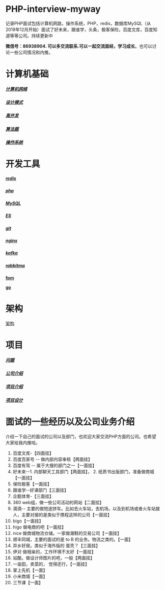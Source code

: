 # PHP-interview-myway
记录PHP面试包括计算机网路，操作系统，PHP，redis，数据库MySQL（从2019年12月开始）面试了好未来，跟谁学，头条，极客保险，百度文库，百度知道等等公司。持续更新中

**微信号：86938904. 可以多交流联系.可以一起交流面经，学习成长**。也可以讨论一些公司情况和内推。



# 计算机基础

##### [计算机网络](计算机网络.md)
##### [设计模式](设计模式.md)
##### [高并发](高并发.md)
##### [算法题](算法题.md)
##### [操作系统]()


# 开发工具

##### [redis](redis.md)
##### [php](php.md)
##### [MySQL](mysql.md)
##### [ES](es.md)
##### [git](git.md)
##### [nginx](nginx.md)
##### [kafka](kafka.md)
##### **[rabbitmq](rabbitmq.md)**

**[fpm](fpm.md)**

**[go](go.md)**



# 架构

[架构](架构.md)



# 项目

##### [问题](问题.md)
##### [公司介绍](公司介绍.md)
##### [项目介绍](项目介绍.md)
##### [项目设计](项目设计.md)



# 面试的一些经历以及公司业务介绍

介绍一下自己的面试的公司以及部门，也欢迎大家交流PHP方面的公司。也希望大家给我内推哈。

1. 百度文库-【四面挂】
2. 百度百家号  -- 做内部内容审核【两面挂】
3. 百度有驾 -- 属于大搜的部门之一【一面挂】
4. 好未来--1. 内部聊天工具部门【两面挂】， 2. 纸质书出版部门，准备做商城【一面挂】
5. 保险极客【一面挂】
6. 跟谁学--好课部门【三面挂】
7. 企鹅体育-【三面挂】
8. 360  web组，做一些公司活动的网站【二面挂】
9. 滴滴-- 主要的做短途拼车。比如去火车站，去机场。以及到机场或者火车站接人，主要对接的是类似于携程这样的公司【一面挂】
10. bigo【一面挂】
11. higo 做电商的吧【一面挂】
12. nice 做商城物流仓储。一家做潮鞋的交易公司【一面挂】
13. 顺丰同城，主要的面试的是 to B 的业务。物流之类的。【一面】
14. 异乡好居。类似于海外版的 蛋壳？【三面挂】
15. 伊对  做相亲的，工作环境不太好【一面挂】
16. 站酷，做设计师图片的吧，一般【两面挂】
17. 一亩田，卖菜的， 觉得还行，【一面挂】
18. 掌上先机【一面】
19. 小米商城【一面】
20. 三节课【一面】



